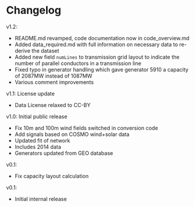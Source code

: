 # Changelog

v1.2: 

* README.md revamped, code documentation now in code_overview.md
* Added data_required.md with full information on necessary data to re-derive the dataset
* Added new field `numLines` to transmission grid layout to indicate the number of parallel conductors in a transmission line
* Fixed typo in generator handling which gave generator 5910 a capacity of 2087MW instead of 1087MW
* Various comment improvements

v1.1: License update

* Data License relaxed to CC-BY

v1.0: Initial public release

* Fix 10m and 100m wind fields switched in conversion code
* Add signals based on COSMO wind+solar data
* Updated fit of network
* Includes 2014 data
* Generators updated from GEO database

v0.1:

* Fix capacity layout calculation

v0.1:

* Initial internal release
